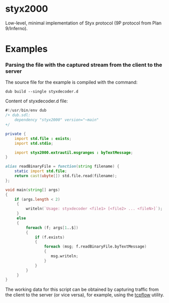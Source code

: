 # styx2000
Low-level, minimal implementation of Styx protocol (9P protocol from Plan 9/Inferno).

# Examples
### Parsing the file with the captured stream from the client to the server
The source file for the example is compiled with the command:
```
dub build --single styxdecoder.d
```
Content of styxdecoder.d file:
```d
#!/usr/bin/env dub
/+ dub.sdl:
	dependency "styx2000" version="~main"
+/

private {
	import std.file : exists;
	import std.stdio;

	import styx2000.extrautil.msgranges : byTextMessage;
}

alias readBinaryFile = function(string filename) {
	static import std.file;
	return cast(ubyte[]) std.file.read(filename);
};

void main(string[] args)
{
	if (args.length < 2)
	 {
		 writeln(`Usage: styxdecoder <file1> [<file2> ... <fileN>]`);
	 }
	 else
	 {
		 foreach (f; args[1..$])
		 {
			 if (f.exists)
			 {
				 foreach (msg; f.readBinaryFile.byTextMessage)
				 {
					msg.writeln;
				 }
			 }
		 }
	 }
}
```
The working data for this script can be obtained by capturing traffic from the client to the server (or vice versa), for example, using the [tcpflow](https://github.com/simsong/tcpflow) utility.

